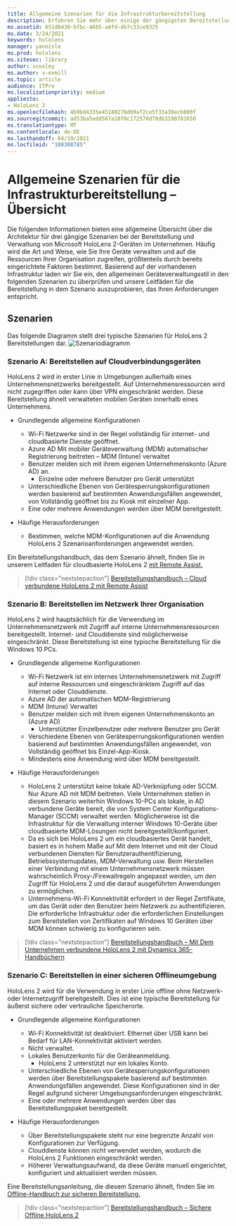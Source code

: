 ```yaml
---
title: Allgemeine Szenarien für die Infrastrukturbereitstellung
description: Erfahren Sie mehr über einige der gängigsten Bereitstellungsszenarien, die auf verschiedenen Infrastrukturbereitstellungen für Mixed Reality basieren.
ms.assetid: 651d0430-bfbc-4685-a4fd-db7c33ce9325
ms.date: 3/24/2021
keywords: hololens
manager: yannisle
ms.prod: hololens
ms.sitesec: library
author: scooley
ms.author: v-evmill
ms.topic: article
audience: ITPro
ms.localizationpriority: medium
appliesto:
- HoloLens 2
ms.openlocfilehash: 4b9bd4335e45180276d69af2ce5f33a38ecb800f
ms.sourcegitcommit: ad53ba5edd567a18f0c172578d78db3190701650
ms.translationtype: MT
ms.contentlocale: de-DE
ms.lasthandoff: 04/19/2021
ms.locfileid: "108308785"
---
```

# <a name="common-infrastructure-deployment-scenarios-overview"></a>Allgemeine Szenarien für die Infrastrukturbereitstellung – Übersicht

Die folgenden Informationen bieten eine allgemeine Übersicht über die Architektur für drei gängige Szenarien bei der Bereitstellung und Verwaltung von Microsoft HoloLens 2-Geräten im Unternehmen. Häufig wird die Art und Weise, wie Sie Ihre Geräte verwalten und auf die Ressourcen Ihrer Organisation zugreifen, größtenteils durch bereits eingerichtete Faktoren bestimmt. Basierend auf der vorhandenen Infrastruktur laden wir Sie ein, den allgemeinen Geräteverwaltungsstil in den folgenden Szenarien zu überprüfen und unsere Leitfäden für die Bereitstellung in dem Szenario auszuprobieren, das Ihren Anforderungen entspricht.

## <a name="scenarios"></a>Szenarien

Das folgende Diagramm stellt drei typische Szenarien für HoloLens 2 Bereitstellungen dar.
![Szenariodiagramm](images/scenarios.jpg)

### <a name="scenario-a-deploy-to-cloud-connect-devices"></a>Szenario A: Bereitstellen auf Cloudverbindungsgeräten

HoloLens 2 wird in erster Linie in Umgebungen außerhalb eines Unternehmensnetzwerks bereitgestellt. Auf Unternehmensressourcen wird nicht zugegriffen oder kann über VPN eingeschränkt werden. Diese Bereitstellung ähnelt verwalteten mobilen Geräten innerhalb eines Unternehmens.
 * Grundlegende allgemeine Konfigurationen
   * Wi-Fi Netzwerke sind in der Regel vollständig für internet- und cloudbasierte Dienste geöffnet.
   * Azure AD Mit mobiler Geräteverwaltung (MDM) automatischer Registrierung beitreten – MDM (Intune) verwaltet
   * Benutzer melden sich mit ihrem eigenen Unternehmenskonto (Azure AD) an.
     * Einzelne oder mehrere Benutzer pro Gerät unterstützt
   * Unterschiedliche Ebenen von Gerätesperrungskonfigurationen werden basierend auf bestimmten Anwendungsfällen angewendet, von Vollständig geöffnet bis zu Kiosk mit einzelner App.
   * Eine oder mehrere Anwendungen werden über MDM bereitgestellt.

* Häufige Herausforderungen
   * Bestimmen, welche MDM-Konfigurationen auf die Anwendung HoloLens 2 Szenarioanforderungen angewendet werden.

Ein Bereitstellungshandbuch, das dem Szenario ähnelt, finden Sie in unserem Leitfaden für cloudbasierte HoloLens 2 [mit Remote Assist.](hololens2-cloud-connected-overview.md)

> [!div class="nextstepaction"]
> [Bereitstellungshandbuch – Cloud verbundene HoloLens 2 mit Remote Assist](hololens2-cloud-connected-overview.md)

### <a name="scenario-b-deploy-inside-your-organizations-network"></a>Szenario B: Bereitstellen im Netzwerk Ihrer Organisation

HoloLens 2 wird hauptsächlich für die Verwendung im Unternehmensnetzwerk mit Zugriff auf interne Unternehmensressourcen bereitgestellt. Internet- und Clouddienste sind möglicherweise eingeschränkt. Diese Bereitstellung ist eine typische Bereitstellung für die Windows 10 PCs.

 * Grundlegende allgemeine Konfigurationen
   * Wi-Fi Netzwerk ist ein internes Unternehmensnetzwerk mit Zugriff auf interne Ressourcen und eingeschränktem Zugriff auf das Internet oder Clouddienste.
   * Azure AD der automatischen MDM-Registrierung
   * MDM (Intune) Verwaltet
   * Benutzer melden sich mit ihrem eigenen Unternehmenskonto an (Azure AD)
     * Unterstützter Einzelbenutzer oder mehrere Benutzer pro Gerät
   * Verschiedene Ebenen von Gerätesperrungskonfigurationen werden basierend auf bestimmten Anwendungsfällen angewendet, von Vollständig geöffnet bis Einzel-App-Kiosk.
   * Mindestens eine Anwendung wird über MDM bereitgestellt.

 * Häufige Herausforderungen
   * HoloLens 2 unterstützt keine lokale AD-Verknüpfung oder SCCM. Nur Azure AD mit MDM beitreten. Viele Unternehmen stellen in diesem Szenario weiterhin Windows 10-PCs als lokale, in AD verbundene Geräte bereit, die von System Center Konfigurations-Manager (SCCM) verwaltet werden. Möglicherweise ist die Infrastruktur für die Verwaltung interner Windows 10-Geräte über cloudbasierte MDM-Lösungen nicht bereitgestellt/konfiguriert.
   * Da es sich bei HoloLens 2 um ein cloudbasiertes Gerät handelt, basiert es in hohem Maße auf Mit dem Internet und mit der Cloud verbundenen Diensten für Benutzerauthentifizierung, Betriebssystemupdates, MDM-Verwaltung usw. Beim Herstellen einer Verbindung mit einem Unternehmensnetzwerk müssen wahrscheinlich Proxy-/Firewallregeln angepasst werden, um den Zugriff für HoloLens 2 und die darauf ausgeführten Anwendungen zu ermöglichen.
   * Unternehmens-Wi-Fi Konnektivität erfordert in der Regel Zertifikate, um das Gerät oder den Benutzer beim Netzwerk zu authentifizieren. Die erforderliche Infrastruktur oder die erforderlichen Einstellungen zum Bereitstellen von Zertifikaten auf Windows 10 Geräten über MDM können schwierig zu konfigurieren sein.

> [!div class="nextstepaction"]
> [Bereitstellungshandbuch – Mit Dem Unternehmen verbundene HoloLens 2 mit Dynamics 365-Handbüchern](hololens2-corp-connected-overview.md)

### <a name="scenario-c-deploy-in-secure-offline-environment"></a>Szenario C: Bereitstellen in einer sicheren Offlineumgebung

HoloLens 2 wird für die Verwendung in erster Linie offline ohne Netzwerk- oder Internetzugriff bereitgestellt. Dies ist eine typische Bereitstellung für äußerst sichere oder vertrauliche Speicherorte.
 * Grundlegende allgemeine Konfigurationen
   * Wi-Fi Konnektivität ist deaktiviert. Ethernet über USB kann bei Bedarf für LAN-Konnektivität aktiviert werden.
   * Nicht verwaltet.
   * Lokales Benutzerkonto für die Geräteanmeldung.
     * HoloLens 2 unterstützt nur ein lokales Konto.
   * Unterschiedliche Ebenen von Gerätesperrungskonfigurationen werden über Bereitstellungspakete basierend auf bestimmten Anwendungsfällen angewendet. Diese Konfigurationen sind in der Regel aufgrund sicherer Umgebungsanforderungen eingeschränkt.
   * Eine oder mehrere Anwendungen werden über das Bereitstellungspaket bereitgestellt.

 * Häufige Herausforderungen
   * Über Bereitstellungspakete steht nur eine begrenzte Anzahl von Konfigurationen zur Verfügung.
   * Clouddienste können nicht verwendet werden, wodurch die HoloLens 2 Funktionen eingeschränkt werden.
   * Höherer Verwaltungsaufwand, da diese Geräte manuell eingerichtet, konfiguriert und aktualisiert werden müssen.

Eine Bereitstellungsanleitung, die diesem Szenario ähnelt, finden Sie im [Offline-Handbuch zur sicheren Bereitstellung.](hololens-common-scenarios-offline-secure.md)

> [!div class="nextstepaction"]
> [Bereitstellungshandbuch – Sichere Offline HoloLens 2](hololens-common-scenarios-offline-secure.md)
